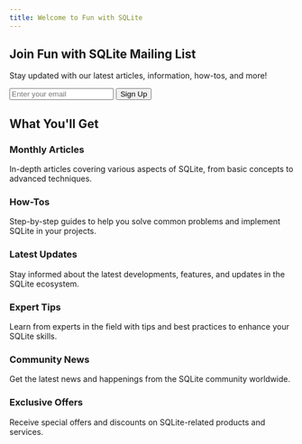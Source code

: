 ```yaml
---
title: Welcome to Fun with SQLite
---
```


<!-- Hero Section -->
<section class="flex justify-center">
    <div class="text-center">
        <h1 class="text-5xl font-bold text-white mb-6">Join Fun with SQLite Mailing List</h1>
        <p class="text-xl text-white mb-6">Stay updated with our latest articles, information, how-tos, and more!</p>
        <div class="flex justify-center">
            <form action="signup" method="GET" class="join">
                <input type="email" name="email" placeholder="Enter your email" class="input input-bordered w-full max-w-xs p-2" />
                <button class="btn btn-primary ml-4 p-2 bg-blue-500 hover:bg-blue-700 text-white font-bold">Sign Up</button>
            </form>
        </div>
    </div>
</section>

<!-- Information Section -->
<section class="py-12 px-4">
      <div class="max-w-7xl mx-auto">
          <h2 class="text-3xl font-bold text-center mb-6">What You'll Get</h2>
          <div class="grid grid-cols-1 md:grid-cols-2 lg:grid-cols-3 gap-8">
              <div class="bg-gray-800 p-6 rounded-lg shadow-lg">
                  <h3 class="text-xl font-bold mb-4">Monthly Articles</h3>
                  <p>In-depth articles covering various aspects of SQLite, from basic concepts to advanced techniques.</p>
              </div>
              <div class="bg-gray-800 p-6 rounded-lg shadow-lg">
                  <h3 class="text-xl font-bold mb-4">How-Tos</h3>
                  <p>Step-by-step guides to help you solve common problems and implement SQLite in your projects.</p>
              </div>
              <div class="bg-gray-800 p-6 rounded-lg shadow-lg">
                  <h3 class="text-xl font-bold mb-4">Latest Updates</h3>
                  <p>Stay informed about the latest developments, features, and updates in the SQLite ecosystem.</p>
              </div>
              <div class="bg-gray-800 p-6 rounded-lg shadow-lg">
                  <h3 class="text-xl font-bold mb-4">Expert Tips</h3>
                  <p>Learn from experts in the field with tips and best practices to enhance your SQLite skills.</p>
              </div>
              <div class="bg-gray-800 p-6 rounded-lg shadow-lg">
                  <h3 class="text-xl font-bold mb-4">Community News</h3>
                  <p>Get the latest news and happenings from the SQLite community worldwide.</p>
              </div>
              <div class="bg-gray-800 p-6 rounded-lg shadow-lg">
                  <h3 class="text-xl font-bold mb-4">Exclusive Offers</h3>
                  <p>Receive special offers and discounts on SQLite-related products and services.</p>
              </div>
          </div>
      </div>
  </section>
